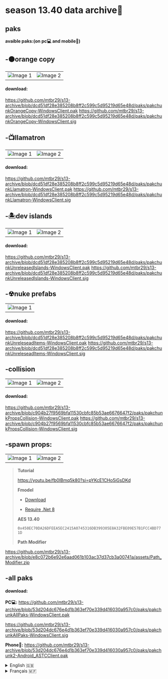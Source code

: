 # season 13.40 data archive📂

## paks

**avaible paks:(on pc💻 and mobile📱)**

## -🟠orange copy
<table>
    <tr>
        <td><img src="https://github.com/user-attachments/assets/36841927-b697-4adc-96a6-8c061bccd00b" alt="Image 1" style="width: auto;"></td>
        <td><img src="https://github.com/user-attachments/assets/cd375d42-b76c-40c0-9be3-13081cb24166" alt="Image 2" style="width: auto;"></td>
    </tr>
</table>

#### download:
https://github.com/mtbr29/s13-archive/blob/dcd51df28e385208b8ff2c599c5d95219d65e48d/paks/pakchunkOrangeCopy-WindowsClient.pak
https://github.com/mtbr29/s13-archive/blob/dcd51df28e385208b8ff2c599c5d95219d65e48d/paks/pakchunkOrangeCopy-WindowsClient.sig

## -📺llamatron

<table>
    <tr>
        <td><img src="https://github.com/user-attachments/assets/78a6c5f7-fdd8-4b10-adee-5e66bf43dabb" alt="Image 1" style="width: auto;"></td>
        <td><img src="https://github.com/user-attachments/assets/076807bd-b84e-4a2e-80a8-c51440d0a95a" alt="Image 2" style="width: auto;"></td>
    </tr>
</table>

#### download:
https://github.com/mtbr29/s13-archive/blob/dcd51df28e385208b8ff2c599c5d95219d65e48d/paks/pakchunkLlamatron-WindowsClient.pak
https://github.com/mtbr29/s13-archive/blob/dcd51df28e385208b8ff2c599c5d95219d65e48d/paks/pakchunkLlamatron-WindowsClient.sig

## -🏝dev islands

<table>
    <tr>
        <td><img src="https://github.com/user-attachments/assets/1d4083c4-7c01-4306-91f8-dce1845b3eb5" alt="Image 1" style="width: auto;"></td>
        <td><img src="https://github.com/user-attachments/assets/b7e36fba-51a3-4eb6-aac4-5ec27914b32e" alt="Image 2" style="width: auto;"></td>
    </tr>
</table>

#### download:
https://github.com/mtbr29/s13-archive/blob/dcd51df28e385208b8ff2c599c5d95219d65e48d/paks/pakchunkUnreleasedIslands-WindowsClient.pak
https://github.com/mtbr29/s13-archive/blob/dcd51df28e385208b8ff2c599c5d95219d65e48d/paks/pakchunkUnreleasedIslands-WindowsClient.sig

## -☢nuke prefabs

<table>
    <tr>
        <td><img src="https://github.com/user-attachments/assets/90bc2724-ea65-42c5-9aa6-2d352ed5dcd7 " alt="Image 1" style="width: auto;"></td>
    </tr>
</table>

#### download:
https://github.com/mtbr29/s13-archive/blob/dcd51df28e385208b8ff2c599c5d95219d65e48d/paks/pakchunkUnreleseadItems-WindowsClient.pak
https://github.com/mtbr29/s13-archive/blob/dcd51df28e385208b8ff2c599c5d95219d65e48d/paks/pakchunkUnreleseadItems-WindowsClient.sig

## -collision
<table>
    <tr>
        <td><img src="https://github.com/user-attachments/assets/61f896a7-faac-4d41-89c2-90e04f8014e8" alt="Image 1" style="width: auto;"></td>
        <td><img src="https://github.com/user-attachments/assets/49ab5a7b-28b9-40f5-914d-797ba7798bc3" alt="Image 2" style="width: auto;"></td>
    </tr>
</table>

#### download:
https://github.com/mtbr29/s13-archive/blob/c904b27f9569bfa11530cbfc85b53ae6676647f2/paks/pakchunkPropsCollision-WindowsClient.pak
https://github.com/mtbr29/s13-archive/blob/c904b27f9569bfa11530cbfc85b53ae6676647f2/paks/pakchunkPropsCollision-WindowsClient.sig

## -spawn props:
<table>
    <tr>
        <td><img src="https://github.com/user-attachments/assets/61f896a7-faac-4d41-89c2-90e04f8014e8" alt="Image 1" style="width: auto;"></td>
        <td><img src="https://github.com/user-attachments/assets/49ab5a7b-28b9-40f5-914d-797ba7798bc3" alt="Image 2" style="width: auto;"></td>
    </tr>
</table>

>__Tutorial__
>
>https://youtu.be/fb0IBmq5k80?si=pYKcE1CHo5iGsDKd
>
>**__Fmodel__**
>
> - [Download](https://fmodel.app/download)
>
> - [Require .Net 8](https://dotnet.microsoft.com/en-us/download/dotnet/thank-you/runtime-desktop-8.0.3-windows-x64-installer)
> 
> **__AES 13.40__**
>
> `0x450EC70DA26DFEEA5EC2415A0745316DB399305E8A32FBE09E57B1FCC4BD771D`
>
> **__Path Modifier__**
>
https://github.com/mtbr29/s13-archive/blob/e8c072b6e92e6aad061b103ac37d37cb3a00741a/assets/Path_Modifier.zip
## -all paks

#### download:

**PC💻:** https://github.com/mtbr29/s13-archive/blob/53d204dc676e4d1b363ef70e339d416030a957c0/paks/pakchunkAllPaks-WindowsClient.pak

https://github.com/mtbr29/s13-archive/blob/53d204dc676e4d1b363ef70e339d416030a957c0/paks/pakchunkAllPaks-WindowsClient.sig
           
**Phone📱:** https://github.com/mtbr29/s13-archive/blob/53d204dc676e4d1b363ef70e339d416030a957c0/paks/pakchunk2-Android_ASTCClient.pak

<details><summary>English 🇬🇧 </summary>

##### English 🇬🇧 
> I updated the pak by adding items in the inventory and the nathan pak, I will continue to update it by adding other items, I will also make another pak which will exchange the mesh of a item by other.
> __The pack contains :__
> - The orange copy
> - The collision props
> - Unreleased Items (Without the islands or the spicy stadium because it crashes the game)
> - The nathan pak
> - The Unrelesead Islands
> - The Vuid Lamatron
> The location of the pak will depend from one person to another, you will need to go to a Lang folder, look at which pak is there in that folder, copy the name of the pak that is there and rename the pak 'All Pak S13 Mobile' with the name of the pak you copied and exchange it for the one in the folder you chose</details>

<details><summary>Français 🇲🇫 </summary>

##### Français 🇲🇫 
> J'ai mit le pak à jour en y ajoutant des items dans l'inventaire et le pak nathan, je continuerais de le mettre à jour en y ajoutant d'autre items, je ferais aussi un autre pak qui échangera le mesh d'un item par autre.
> __Le pak contient : __
> - L'orange copy
> - Le props collision
> - Unreleased Items (Sans les îles ou le stade piquant à cause que sa fait planter le jeu)
> - Le nathan pak
> - Les îles unrelesead
> - Le lamatron vuid
> L'emplacement du pak, dépendra d'une personne à l'autre, il vous faudra allez dans un dossier Lang, regardez quel pak s'y trouve dans se dossier, copier le nom du pak qui y est et renommer le pak 'All Pak S13 Mobile' avec le nom du pak que vous avez copier et l'échanger contre celui dans le dossier que vous avez choisi. </details>
